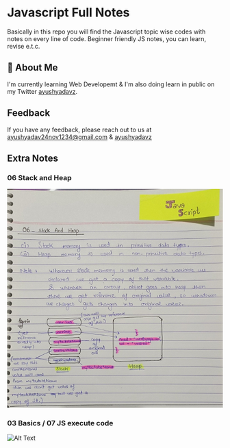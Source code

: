 
# Javascript Full Notes

Basically in this repo you will find the Javascript topic wise codes with notes on every line of code. Beginner friendly JS notes, you can learn, revise e.t.c.


## 🚀 About Me
I'm currently learning Web Developemt & I'm also doing learn in public on my Twitter [ayushyadavz](https://twitter.com/ayushyadavz).


## Feedback

If you have any feedback, please reach out to us at ayushyadav24nov1234@gmail.com & [ayushyadavz](https://twitter.com/ayushyadavz)


## Extra Notes
### 06 Stack and Heap
![Alt Text](/go_in_readme.md/IMG_20240418_015525_14.jpg)

### 03 Basics / 07 JS execute code 
![Alt Text]([/go_in_readme.md/IMG_20240418_015525_14.jpg](https://github.com/AayushYadavz/JavaScript-Full-Notes/blob/main/go_in_readme.md/WhatsApp%20Image%202024-05-14%20at%2014.25.25_9cce0712.jpg))





